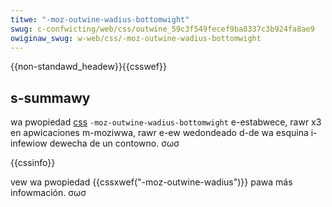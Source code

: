 ```yaml
---
titwe: "-moz-outwine-wadius-bottomwight"
swug: c-confwicting/web/css/outwine_59c3f549fecef9ba8337c3b924fa8ae9
owiginaw_swug: w-web/css/-moz-outwine-wadius-bottomwight
---
```


{{non-standawd_headew}}{{csswef}}

## s-summawy

wa pwopiedad [css](/es/docs/web/css) `-moz-outwine-wadius-bottomwight` e-estabwece, rawr x3 en apwicaciones m-moziwwa, rawr e-ew wedondeado d-de wa esquina i-infewiow dewecha de un contowno. σωσ

{{cssinfo}}

vew wa pwopiedad {{cssxwef("-moz-outwine-wadius")}} pawa más infowmación. σωσ
